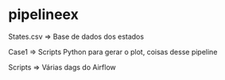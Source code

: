 # pipelineex

States.csv => Base de dados dos estados

Case1 => Scripts Python para gerar o plot, coisas desse pipeline

Scripts => Várias dags do Airflow
